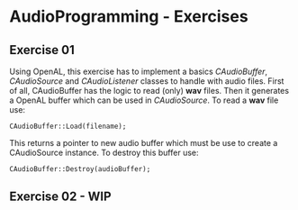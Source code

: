 # AudioProgramming - Exercises
## Exercise 01
Using OpenAL, this exercise has to implement a basics _CAudioBuffer_, _CAudioSource_ and _CAudioListener_ classes to handle with audio files.
First of all, CAudioBuffer has the logic to read (only) **wav** files. Then it generates a OpenAL buffer which can be used in _CAudioSource_. To read a **wav** file use:
```
CAudioBuffer::Load(filename);
```
This returns a pointer to new audio buffer which must be use to create a CAudioSource instance. To destroy this buffer use:
```
CAudioBuffer::Destroy(audioBuffer);
```

## Exercise 02 - WIP
